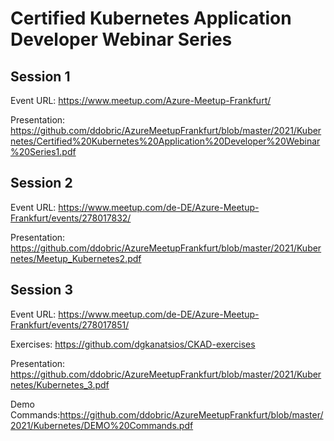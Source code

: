 # Certified Kubernetes Application Developer Webinar Series

## Session 1
Event URL: https://www.meetup.com/Azure-Meetup-Frankfurt/

Presentation: https://github.com/ddobric/AzureMeetupFrankfurt/blob/master/2021/Kubernetes/Certified%20Kubernetes%20Application%20Developer%20Webinar%20Series1.pdf

## Session 2
Event URL: https://www.meetup.com/de-DE/Azure-Meetup-Frankfurt/events/278017832/

Presentation: 
https://github.com/ddobric/AzureMeetupFrankfurt/blob/master/2021/Kubernetes/Meetup_Kubernetes2.pdf

## Session 3
Event URL: https://www.meetup.com/de-DE/Azure-Meetup-Frankfurt/events/278017851/

Exercises: https://github.com/dgkanatsios/CKAD-exercises

Presentation: https://github.com/ddobric/AzureMeetupFrankfurt/blob/master/2021/Kubernetes/Kubernetes_3.pdf

Demo Commands:https://github.com/ddobric/AzureMeetupFrankfurt/blob/master/2021/Kubernetes/DEMO%20Commands.pdf
